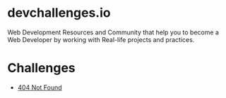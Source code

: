 # devchallenges.io

Web Development Resources and Community that help you to become a Web Developer by working with Real-life projects and practices.

# Challenges

- [404 Not Found](./404-not-found-master/)
